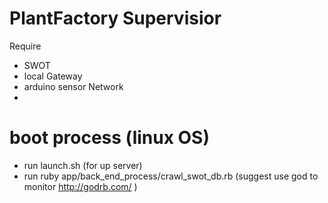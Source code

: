 # PlantFactory Supervisior 

Require
 
* SWOT
* local Gateway
* arduino sensor Network
* 



# boot process (linux OS)


* run launch.sh (for up server)
* run ruby app/back_end_process/crawl_swot_db.rb  (suggest use god to monitor  http://godrb.com/ ) 
